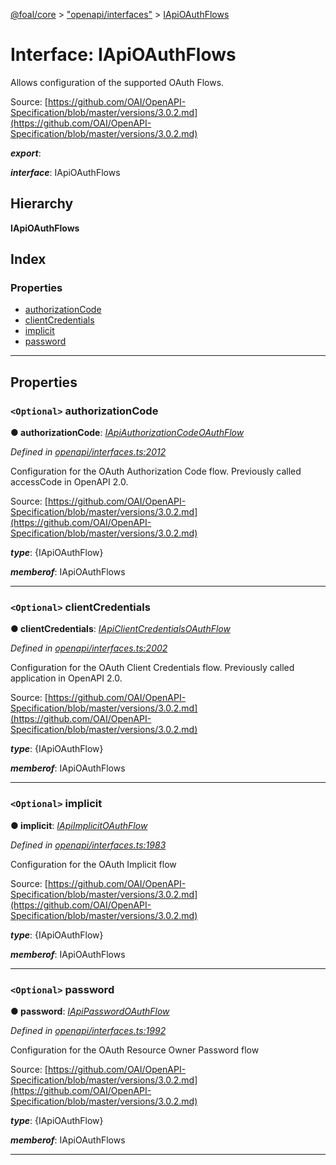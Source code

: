 [@foal/core](../README.md) > ["openapi/interfaces"](../modules/_openapi_interfaces_.md) > [IApiOAuthFlows](../interfaces/_openapi_interfaces_.iapioauthflows.md)

# Interface: IApiOAuthFlows

Allows configuration of the supported OAuth Flows.

Source: [https://github.com/OAI/OpenAPI-Specification/blob/master/versions/3.0.2.md](https://github.com/OAI/OpenAPI-Specification/blob/master/versions/3.0.2.md)

*__export__*: 

*__interface__*: IApiOAuthFlows

## Hierarchy

**IApiOAuthFlows**

## Index

### Properties

* [authorizationCode](_openapi_interfaces_.iapioauthflows.md#authorizationcode)
* [clientCredentials](_openapi_interfaces_.iapioauthflows.md#clientcredentials)
* [implicit](_openapi_interfaces_.iapioauthflows.md#implicit)
* [password](_openapi_interfaces_.iapioauthflows.md#password)

---

## Properties

<a id="authorizationcode"></a>

### `<Optional>` authorizationCode

**● authorizationCode**: *[IApiAuthorizationCodeOAuthFlow](_openapi_interfaces_.iapiauthorizationcodeoauthflow.md)*

*Defined in [openapi/interfaces.ts:2012](https://github.com/FoalTS/foal/blob/538afb23/packages/core/src/openapi/interfaces.ts#L2012)*

Configuration for the OAuth Authorization Code flow. Previously called accessCode in OpenAPI 2.0.

Source: [https://github.com/OAI/OpenAPI-Specification/blob/master/versions/3.0.2.md](https://github.com/OAI/OpenAPI-Specification/blob/master/versions/3.0.2.md)

*__type__*: {IApiOAuthFlow}

*__memberof__*: IApiOAuthFlows

___
<a id="clientcredentials"></a>

### `<Optional>` clientCredentials

**● clientCredentials**: *[IApiClientCredentialsOAuthFlow](_openapi_interfaces_.iapiclientcredentialsoauthflow.md)*

*Defined in [openapi/interfaces.ts:2002](https://github.com/FoalTS/foal/blob/538afb23/packages/core/src/openapi/interfaces.ts#L2002)*

Configuration for the OAuth Client Credentials flow. Previously called application in OpenAPI 2.0.

Source: [https://github.com/OAI/OpenAPI-Specification/blob/master/versions/3.0.2.md](https://github.com/OAI/OpenAPI-Specification/blob/master/versions/3.0.2.md)

*__type__*: {IApiOAuthFlow}

*__memberof__*: IApiOAuthFlows

___
<a id="implicit"></a>

### `<Optional>` implicit

**● implicit**: *[IApiImplicitOAuthFlow](_openapi_interfaces_.iapiimplicitoauthflow.md)*

*Defined in [openapi/interfaces.ts:1983](https://github.com/FoalTS/foal/blob/538afb23/packages/core/src/openapi/interfaces.ts#L1983)*

Configuration for the OAuth Implicit flow

Source: [https://github.com/OAI/OpenAPI-Specification/blob/master/versions/3.0.2.md](https://github.com/OAI/OpenAPI-Specification/blob/master/versions/3.0.2.md)

*__type__*: {IApiOAuthFlow}

*__memberof__*: IApiOAuthFlows

___
<a id="password"></a>

### `<Optional>` password

**● password**: *[IApiPasswordOAuthFlow](_openapi_interfaces_.iapipasswordoauthflow.md)*

*Defined in [openapi/interfaces.ts:1992](https://github.com/FoalTS/foal/blob/538afb23/packages/core/src/openapi/interfaces.ts#L1992)*

Configuration for the OAuth Resource Owner Password flow

Source: [https://github.com/OAI/OpenAPI-Specification/blob/master/versions/3.0.2.md](https://github.com/OAI/OpenAPI-Specification/blob/master/versions/3.0.2.md)

*__type__*: {IApiOAuthFlow}

*__memberof__*: IApiOAuthFlows

___

